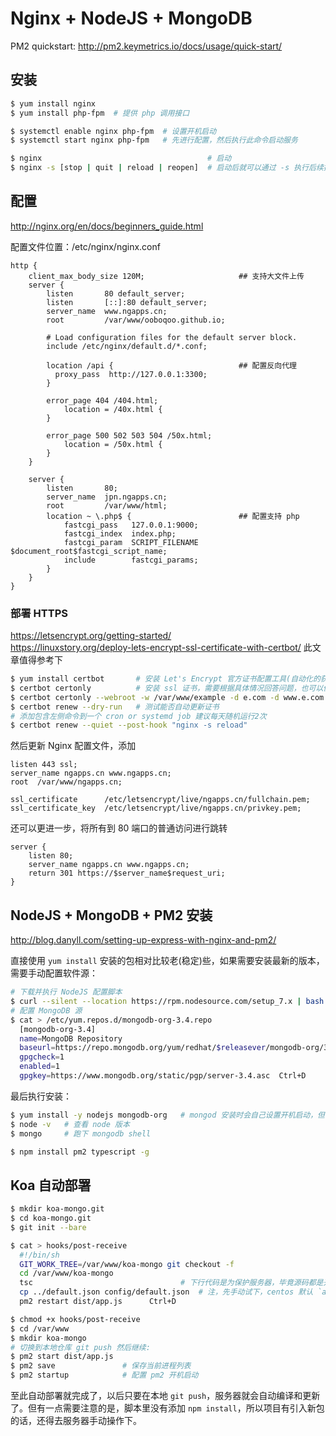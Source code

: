 # Nginx + NodeJS + MongoDB

PM2 quickstart: http://pm2.keymetrics.io/docs/usage/quick-start/

## 安装

```bash
$ yum install nginx 
$ yum install php-fpm  # 提供 php 调用接口

$ systemctl enable nginx php-fpm  # 设置开机启动
$ systemctl start nginx php-fpm   # 先进行配置，然后执行此命令启动服务
```

```bash
$ nginx                                     # 启动
$ nginx -s [stop | quit | reload | reopen]  # 启动后就可以通过 -s 执行后续操作了
```


## 配置

http://nginx.org/en/docs/beginners_guide.html

配置文件位置：/etc/nginx/nginx.conf

```
http {
    client_max_body_size 120M;                     ## 支持大文件上传
    server {
        listen       80 default_server;
        listen       [::]:80 default_server;
        server_name  www.ngapps.cn;
        root         /var/www/ooboqoo.github.io;

        # Load configuration files for the default server block.
        include /etc/nginx/default.d/*.conf;

        location /api {                            ## 配置反向代理
          proxy_pass  http://127.0.0.1:3300;
        }

        error_page 404 /404.html;
            location = /40x.html {
        }

        error_page 500 502 503 504 /50x.html;
            location = /50x.html {
        }
    }

    server {
        listen       80;
        server_name  jpn.ngapps.cn;
        root         /var/www/html;
        location ~ \.php$ {                        ## 配置支持 php
            fastcgi_pass   127.0.0.1:9000;
            fastcgi_index  index.php;
            fastcgi_param  SCRIPT_FILENAME   $document_root$fastcgi_script_name;
            include        fastcgi_params;
        }
    }
}
```

### 部署 HTTPS

https://letsencrypt.org/getting-started/   
https://linuxstory.org/deploy-lets-encrypt-ssl-certificate-with-certbot/ 此文章值得参考下

```bash
$ yum install certbot       # 安装 Let's Encrypt 官方证书配置工具(自动化的获取、部署和更新安全证书)
$ certbot certonly          # 安装 ssl 证书，需要根据具体情况回答问题，也可以像下面那样提前设置答案
$ certbot certonly --webroot -w /var/www/example -d e.com -d www.e.com -w /var/www/thing thing.cn
$ certbot renew --dry-run   # 测试能否自动更新证书
# 添加包含左侧命令到一个 cron or systemd job 建议每天随机运行2次
$ certbot renew --quiet --post-hook "nginx -s reload"
```

然后更新 Nginx 配置文件，添加

```
listen 443 ssl;
server_name ngapps.cn www.ngapps.cn;
root  /var/www/ngapps.cn;

ssl_certificate      /etc/letsencrypt/live/ngapps.cn/fullchain.pem;
ssl_certificate_key  /etc/letsencrypt/live/ngapps.cn/privkey.pem;
```

还可以更进一步，将所有到 80 端口的普通访问进行跳转

```
server {
    listen 80;
    server_name ngapps.cn www.ngapps.cn;
    return 301 https://$server_name$request_uri;
}
```

## NodeJS + MongoDB + PM2 安装

http://blog.danyll.com/setting-up-express-with-nginx-and-pm2/

直接使用 `yum install` 安装的包相对比较老(稳定)些，如果需要安装最新的版本，需要手动配置软件源：

```bash
# 下载并执行 NodeJS 配置脚本
$ curl --silent --location https://rpm.nodesource.com/setup_7.x | bash -
# 配置 MongoDB 源
$ cat > /etc/yum.repos.d/mongodb-org-3.4.repo
  [mongodb-org-3.4]
  name=MongoDB Repository
  baseurl=https://repo.mongodb.org/yum/redhat/$releasever/mongodb-org/3.4/x86_64/
  gpgcheck=1
  enabled=1
  gpgkey=https://www.mongodb.org/static/pgp/server-3.4.asc  Ctrl+D
```

最后执行安装：

```bash
$ yum install -y nodejs mongodb-org   # mongod 安装时会自己设置开机启动，但首次需手动启动
$ node -v   # 查看 node 版本
$ mongo     # 跑下 mongodb shell

$ npm install pm2 typescript -g
```


## Koa 自动部署

```bash
$ mkdir koa-mongo.git
$ cd koa-mongo.git
$ git init --bare

$ cat > hooks/post-receive
  #!/bin/sh
  GIT_WORK_TREE=/var/www/koa-mongo git checkout -f
  cd /var/www/koa-mongo
  tsc                                 # 下行代码是为保护服务器，毕竟源码都是开放的
  cp ../default.json config/default.json  # 注，先手动试下，centos 默认 `alias cp='cp -i'`
  pm2 restart dist/app.js      Ctrl+D

$ chmod +x hooks/post-receive
$ cd /var/www
$ mkdir koa-mongo
# 切换到本地仓库 git push 然后继续:
$ pm2 start dist/app.js
$ pm2 save               # 保存当前进程列表
$ pm2 startup            # 配置 pm2 开机启动
```

至此自动部署就完成了，以后只要在本地 `git push`，服务器就会自动编译和更新了。但有一点需要注意的是，脚本里没有添加 `npm install`，所以项目有引入新包的话，还得去服务器手动操作下。

